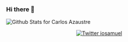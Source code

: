 ### Hi there 👋

![Github Stats for Carlos Azaustre](https://github-readme-stats.vercel.app/api?username=OD0895&show_icons=true&hide_border=true&title_color=257BDC&icon_color=428CDF&bg_color=dddddd)

<p align="center">
    <a href="https://twitter.com/Amador0895">
        <img src="https://img.shields.io/twitter/follow/Amador0895?label=Twitter&style=social" alt="Twitter iosamuel">
    </a>
</p>
